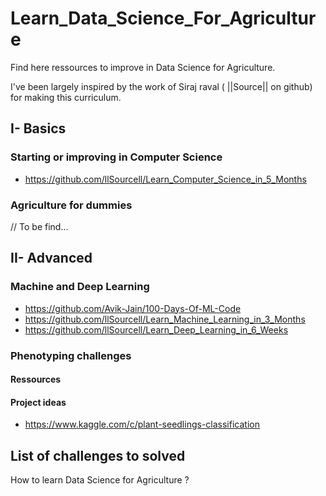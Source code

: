 # Learn_Data_Science_For_Agriculture

Find here ressources to improve in Data Science for Agriculture.

I've been largely inspired by the work of Siraj raval ( ||Source|| on github) for making this curriculum.

## I- Basics 

### Starting or improving in Computer Science

- https://github.com/llSourcell/Learn_Computer_Science_in_5_Months

### Agriculture for dummies

// To be find...

## II- Advanced

### Machine and Deep Learning
- https://github.com/Avik-Jain/100-Days-Of-ML-Code
- https://github.com/llSourcell/Learn_Machine_Learning_in_3_Months
- https://github.com/llSourcell/Learn_Deep_Learning_in_6_Weeks

### Phenotyping challenges
#### Ressources
#### Project ideas 
- https://www.kaggle.com/c/plant-seedlings-classification

## List of challenges to solved

How to learn Data Science for Agriculture ?
